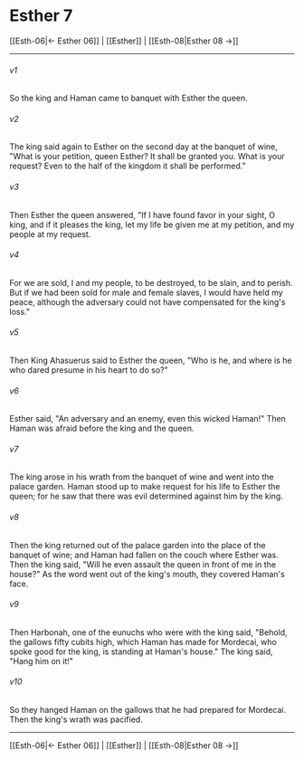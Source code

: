 # Esther 7

[[Esth-06|← Esther 06]] | [[Esther]] | [[Esth-08|Esther 08 →]]
***



###### v1 
So the king and Haman came to banquet with Esther the queen. 

###### v2 
The king said again to Esther on the second day at the banquet of wine, "What is your petition, queen Esther? It shall be granted you. What is your request? Even to the half of the kingdom it shall be performed." 

###### v3 
Then Esther the queen answered, "If I have found favor in your sight, O king, and if it pleases the king, let my life be given me at my petition, and my people at my request. 

###### v4 
For we are sold, I and my people, to be destroyed, to be slain, and to perish. But if we had been sold for male and female slaves, I would have held my peace, although the adversary could not have compensated for the king's loss." 

###### v5 
Then King Ahasuerus said to Esther the queen, "Who is he, and where is he who dared presume in his heart to do so?" 

###### v6 
Esther said, "An adversary and an enemy, even this wicked Haman!" Then Haman was afraid before the king and the queen. 

###### v7 
The king arose in his wrath from the banquet of wine and went into the palace garden. Haman stood up to make request for his life to Esther the queen; for he saw that there was evil determined against him by the king. 

###### v8 
Then the king returned out of the palace garden into the place of the banquet of wine; and Haman had fallen on the couch where Esther was. Then the king said, "Will he even assault the queen in front of me in the house?" As the word went out of the king's mouth, they covered Haman's face. 

###### v9 
Then Harbonah, one of the eunuchs who were with the king said, "Behold, the gallows fifty cubits high, which Haman has made for Mordecai, who spoke good for the king, is standing at Haman's house." The king said, "Hang him on it!" 

###### v10 
So they hanged Haman on the gallows that he had prepared for Mordecai. Then the king's wrath was pacified.

***
[[Esth-06|← Esther 06]] | [[Esther]] | [[Esth-08|Esther 08 →]]
